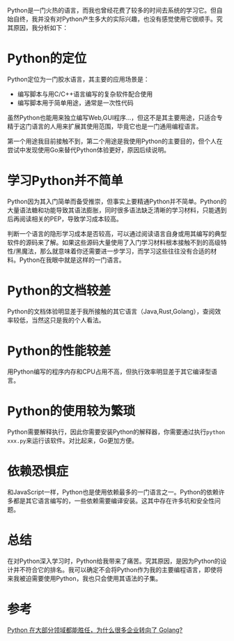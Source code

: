 Python是一门火热的语言，而我也曾经花费了较多的时间去系统的学习它。但自始自终，我并没有对Python产生多大的实际兴趣，也没有感觉使用它很顺手。究其原因，我分析如下：

# Python的定位

Python定位为一门胶水语言，其主要的应用场景是：

- 编写脚本与用C/C++语言编写的复杂软件配合使用
- 编写脚本用于简单用途，通常是一次性代码

虽然Python也能用来独立编写Web,GUI程序...，但这不是其主要用途，只适合专精于这门语言的人用来扩展其使用范围，毕竟它也是一门通用编程语言。

第一个用途我目前接触不到，第二个用途是我使用Python的主要目的，但个人在尝试中发现使用Go来替代Python体验更好，原因后续说明。

# 学习Python并不简单

Python因为其入门简单而备受推崇，但事实上要精通Python并不简单。Python的大量语法糖和功能导致其语法膨胀，同时很多语法缺乏清晰的学习材料，只能遇到后再阅读相关的PEP，导致学习成本较高。

判断一个语言的隐形学习成本是否较高，可以通过阅读语言自身或用其编写的典型软件的源码来了解。如果这些源码大量使用了入门学习材料根本接触不到的高级特性/黑魔法，那么就意味着你还需要进一步学习，而学习这些往往没有合适的材料。Python在我眼中就是这样的一门语言。

# Python的文档较差

Python的文档体验明显差于我所接触的其它语言（Java,Rust,Golang），查阅效率较低，当然这只是我的个人看法。

# Python的性能较差

用Python编写的程序内存和CPU占用不高，但执行效率明显差于其它编译型语言。

# Python的使用较为繁琐

Python需要解释执行，因此你需要安装Python的解释器，你需要通过执行`python xxx.py`来运行该软件。对比起来，Go更加方便。

# 依赖恐惧症

和JavaScript一样，Python也是使用依赖最多的一门语言之一。Python的依赖许多都是其它语言编写的，一些依赖需要编译安装。这其中存在许多坑和安全性问题。

# 总结

在对Python深入学习时，Python给我带来了痛苦。究其原因，是因为Python的设计并不符合它的排名。我可以确定不会将Python作为我的主要编程语言，即使将来我被迫需要使用Python，我也只会使用其语法的子集。

# 参考

[Python 在大部分领域都能胜任，为什么很多企业转向了 Golang?](https://www.zhihu.com/question/291435860/answer/504997464)